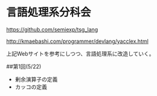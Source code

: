 言語処理系分科会
====

https://github.com/semiexp/tsg_lang

http://kmaebashi.com/programmer/devlang/yacclex.html

上記Webサイトを参考にしつつ、言語処理系に改造していく。

##第1回(5/22)
+ 剰余演算子の定義
+ カッコの定義
